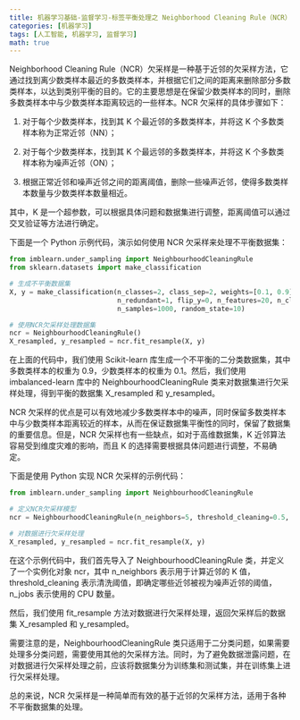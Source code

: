 ```yaml
---
title: 机器学习基础-监督学习-标签平衡处理之 Neighborhood Cleaning Rule（NCR）欠采样
categories: [机器学习]
tags: [人工智能, 机器学习, 监督学习]
math: true
---
```


Neighborhood Cleaning Rule（NCR）欠采样是一种基于近邻的欠采样方法，它通过找到离少数类样本最近的多数类样本，并根据它们之间的距离来删除部分多数类样本，以达到类别平衡的目的。它的主要思想是在保留少数类样本的同时，删除多数类样本中与少数类样本距离较远的一些样本。NCR 欠采样的具体步骤如下：

1. 对于每个少数类样本，找到其 K 个最近邻的多数类样本，并将这 K 个多数类样本称为正常近邻（NN）；

2. 对于每个少数类样本，找到其 K 个最远邻的多数类样本，并将这 K 个多数类样本称为噪声近邻（ON）；

3. 根据正常近邻和噪声近邻之间的距离阈值，删除一些噪声近邻，使得多数类样本数量与少数类样本数量相近。

其中，K 是一个超参数，可以根据具体问题和数据集进行调整，距离阈值可以通过交叉验证等方法进行确定。

下面是一个 Python 示例代码，演示如何使用 NCR 欠采样来处理不平衡数据集：

```python
from imblearn.under_sampling import NeighbourhoodCleaningRule
from sklearn.datasets import make_classification

# 生成不平衡数据集
X, y = make_classification(n_classes=2, class_sep=2, weights=[0.1, 0.9], n_informative=3,
                           n_redundant=1, flip_y=0, n_features=20, n_clusters_per_class=1,
                           n_samples=1000, random_state=10)

# 使用NCR欠采样处理数据集
ncr = NeighbourhoodCleaningRule()
X_resampled, y_resampled = ncr.fit_resample(X, y)
```

在上面的代码中，我们使用 Scikit-learn 库生成一个不平衡的二分类数据集，其中多数类样本的权重为 0.9，少数类样本的权重为 0.1。然后，我们使用 imbalanced-learn 库中的 NeighbourhoodCleaningRule 类来对数据集进行欠采样处理，得到平衡的数据集 X_resampled 和 y_resampled。

NCR 欠采样的优点是可以有效地减少多数类样本中的噪声，同时保留多数类样本中与少数类样本距离较近的样本，从而在保证数据集平衡性的同时，保留了数据集的重要信息。但是，NCR 欠采样也有一些缺点，如对于高维数据集，K 近邻算法容易受到维度灾难的影响，而且 K 的选择需要根据具体问题进行调整，不易确定。

下面是使用 Python 实现 NCR 欠采样的示例代码：

```python
from imblearn.under_sampling import NeighbourhoodCleaningRule

# 定义NCR欠采样模型
ncr = NeighbourhoodCleaningRule(n_neighbors=5, threshold_cleaning=0.5, n_jobs=-1)

# 对数据进行欠采样处理
X_resampled, y_resampled = ncr.fit_resample(X, y)
```

在这个示例代码中，我们首先导入了 NeighbourhoodCleaningRule 类，并定义了一个实例化对象 ncr，其中 n_neighbors 表示用于计算近邻的 K 值，threshold_cleaning 表示清洗阈值，即确定哪些近邻被视为噪声近邻的阈值，n_jobs 表示使用的 CPU 数量。

然后，我们使用 fit_resample 方法对数据进行欠采样处理，返回欠采样后的数据集 X_resampled 和 y_resampled。

需要注意的是，NeighbourhoodCleaningRule 类只适用于二分类问题，如果需要处理多分类问题，需要使用其他的欠采样方法。同时，为了避免数据泄露问题，在对数据进行欠采样处理之前，应该将数据集分为训练集和测试集，并在训练集上进行欠采样处理。

总的来说，NCR 欠采样是一种简单而有效的基于近邻的欠采样方法，适用于各种不平衡数据集的处理。
